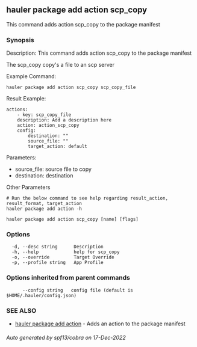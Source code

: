 ## hauler package add action scp_copy

This command adds action scp_copy to the package manifest

### Synopsis


Description:
This command adds action scp_copy to the package manifest

The scp_copy copy's a file to an scp server

Example Command:
```
hauler package add action scp_copy scp_copy_file
```
Result Example:
```
actions:
	- key: scp_copy_file
	description: Add a description here
	action: action_scp_copy
	config:
		destination: ""
		source_file: ""
		target_action: default
```
Parameters:
- source_file: source file to copy
- destination: destination

Other Parameters
```
# Run the below command to see help regarding result_action, result_format, target_action
hauler package add action -h
```



```
hauler package add action scp_copy [name] [flags]
```

### Options

```
  -d, --desc string      Description
  -h, --help             help for scp_copy
  -o, --override         Target Override
  -p, --profile string   App Profile
```

### Options inherited from parent commands

```
      --config string   config file (default is $HOME/.hauler/config.json)
```

### SEE ALSO

* [hauler package add action](hauler_package_add_action.md)	 - Adds an action to the package manifest

###### Auto generated by spf13/cobra on 17-Dec-2022
